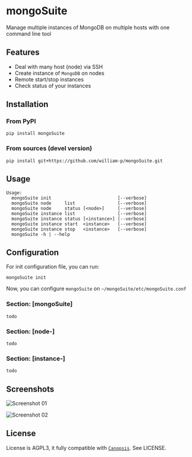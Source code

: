mongoSuite
==========

Manage multiple instances of MongoDB on multiple hosts with one command line tool

## Features

* Deal with many host (node) via SSH
* Create instance of `MongoDB` on nodes
* Remote start/stop instances
* Check status of your instances

## Installation

### From PyPI
```
pip install mongoSuite
```

### From sources (devel version)
```
pip install git+https://github.com/william-p/mongoSuite.git
```

## Usage

```
Usage:
  mongoSuite init                         [--verbose]
  mongoSuite node     list                [--verbose]
  mongoSuite node     status [<node>]     [--verbose]
  mongoSuite instance list                [--verbose]
  mongoSuite instance status [<instance>] [--verbose]
  mongoSuite instance start  <instance>   [--verbose]
  mongoSuite instance stop   <instance>   [--verbose]
  mongoSuite -h | --help
```

## Configuration

For init configuration file, you can run:
```
mongoSuite init
```

Now, you can configure `mongoSuite` on `~/mongoSuite/etc/mongoSuite.conf`

### Section: [mongoSuite]

`todo`

### Section: [node-<NAME>]

`todo`

### Section: [instance-<NAME>]

`todo`

## Screenshots

![Screenshot 01](https://raw.github.com/william-p/mongoSuite/master/screenshots/01.png)

![Screenshot 02](https://raw.github.com/william-p/mongoSuite/master/screenshots/02.png)

## License
License is AGPL3, it fully compatible with [`Canopsis`](https://github.com/capensis/canopsis). See LICENSE.
